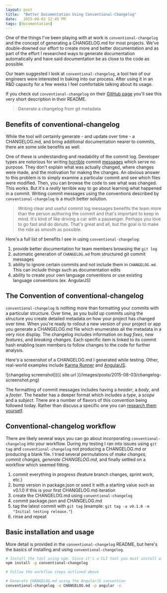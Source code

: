 ```yaml
---
layout: post
title:  "Better Documentation Using Conventional-Changelog"
date:   2015-08-03 12:45 PM
tags: [documentation]
---
```

One of the things I've been playing with at work is `conventional-changelog` and the concept of generating a CHANGELOG.md for most projects. We've double-downed our effort to create more and better documentation and as part of the effort I researched ways to generate documentation automatically and have said documentation be as close to the code as possible.

Our team suggested I look at `conventional-changelog`, a tool two of our engineers were interested in baking into our process. After using it in an R&D capacity for a few weeks I feel comfortable talking about its usage.

If you check out `conventional-changelog` on their [GitHub page](https://github.com/ajoslin/conventional-changelog) you'll see this very short description in their README.

>Generate a changelog from git metadata

## Benefits of conventional-changelog

While the tool will certainly generate - and update over time - a CHANGELOG.md, and bring additional documentation nearer to commits, there are some side benefits as well.

One of these is understanding and readability of the commit log. Developer types are notorious for writing [horrible](http://whatthecommit.com/) commit [messages](http://www.stackprinter.com/export?service=stackoverflow&question=909338&printer=false&linktohome=true) which serve no purpose. They don't explain what was actually changed, where changes were made, and the motivation for making the changes. An obvious answer to this problem is to simply examine a particular commit and see which files were modified. Then, you can browse the code to see what was changed. This works. But it's a *really* terrible way to go about learning what happened in a commit. Writing commit messages using the conventions described by `conventional-changelog` is a much better solution.

>Writing clear and useful commit log messages benefits the team more than the person authoring the commit and that's important to keep in mind. It's kind of like driving a car with a passenger. Perhaps you love to go fast and do donuts. That's great and all, but the goal is to make the ride as smooth as possible.

Here's a full list of benefits I see in using `conventional-changelog`:

1. provide better documentation for team members browsing the `git log`
2. automatic generation of `CHANGELOG.md` from structured git commit messages
3. ability to ignore certain commits and not include them in `CHANGELOG.md`. This can include things such as documentation edits
4. ability to create your own language conventions or use existing language conventions (ex. AngularJS)

## The Convention of conventional-changelog

`conventional-changelog` is nothing more than formatting your commits with a particular structure. Over time, as you build up commits using the structure you create detailed metadata on how your project has changed over time. When you're ready to rollout a new version of your project or app you generate a CHANGELOG.md file which enumerates all the metadata in a very nice display. The changelog includes information on *bug fixes*, *new features*, and *breaking changes*. Each specific item is linked to its commit hash enabling team members to follow changes to the code for further analysis.

Here's a screenshot of a CHANGELOG.md I generated while testing. Other, real-world examples include [Karma Runner](https://github.com/karma-runner/karma/blob/master/CHANGELOG.md) and [AngularJS](https://github.com/angular/angular/blob/master/CHANGELOG.md).

![changelog screenshot]({{ site.url }}/images/posts/2015-08-03/changelog-screenshot.png)

The formatting of commit messages includes having a *header*, a *body*, and a *footer*. The header has a deeper format which includes a *type*, a *scope* and a *subject*. There are a number of flavors of this convention being followed today. Rather than discuss a specific one you can [research them yourself](https://github.com/ajoslin/conventional-changelog/tree/master/conventions).

## Conventional-changelog workflow

There are likely several ways you can go about incorporating `conventional-changelog` into your workflow. During my testing I ran into issues using `git tag` and `conventional-changelog` not producing a CHANGELOG.md or producing a blank file. I tried several permutations of *make changes, commit changes, generate CHANGELOG.md*, and finally settled on a workflow which seemed fitting.

1. commit everything in progress (feature branch changes, sprint work, etc.)
2. bump version in package.json or seed it with a starting value such as v0.1.0 if this is your first CHANGELOG.md iteration
3. create the CHANGELOG.md using `conventional-changelog`
4. commit package.json and CHANGELOG.md
5. tag the latest commit with `git tag` (example: `git tag -a v0.1.0 -m "Initial testing release."`)
6. rinse and repeat

## Basic installation and usage

More detail is provided in the `conventional-changelog` README, but here's the basics of installing and using `conventional-changelog`.

```bash
# Install the tool using npm. Since it's a CLI tool you must install with -g
npm install -g conventional-changelog

# Follow the workflow steps outlined above

# Generate CHANGELOG.md using the AngularJS convention
conventional-changelog -o CHANGELOG.md -p angular -v
```
